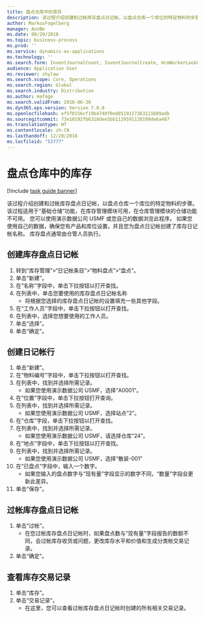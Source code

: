 ```yaml
---
title: 盘点仓库中的库存
description: 该过程介绍创建和过帐库存盘点日记帐，以盘点仓库一个库位的特定物料的步骤。
author: MarkusFogelberg
manager: AnnBe
ms.date: 08/29/2018
ms.topic: business-process
ms.prod: ''
ms.service: dynamics-ax-applications
ms.technology: ''
ms.search.form: InventJournalCount, InventJournalCreate, HcmWorkerLookUp, InventItemIdLookupSimple, InventLocationIdLookup, WMSLocationIdLookup, InventTrans
audience: Application User
ms.reviewer: shylaw
ms.search.scope: Core, Operations
ms.search.region: Global
ms.search.industry: Distribution
ms.author: mafoge
ms.search.validFrom: 2016-06-30
ms.dyn365.ops.version: Version 7.0.0
ms.openlocfilehash: ef5f0156cf19b4740f0ed85191173b3121b09adb
ms.sourcegitcommit: 73e10192fb6318dee5bb1129591120199de6a487
ms.translationtype: HT
ms.contentlocale: zh-CN
ms.lasthandoff: 12/20/2018
ms.locfileid: "53777"
---
```

# <a name="count-inventory-in-a-warehouse"></a>盘点仓库中的库存

[!include [task guide banner](../../includes/task-guide-banner.md)]

该过程介绍创建和过帐库存盘点日记帐，以盘点仓库一个库位的特定物料的步骤。 该过程适用于“基础仓储”功能，在库存管理模块可用，在仓库管理模块的仓储功能不可用。 您可以使用演示数据公司 USMF 或您自己的数据浏览此程序。 如果您使用自己的数据，确保您有产品和库位设置，并且您为盘点日记帐创建了库存日记帐名称。 库存盘点通常由仓管人员执行。


## <a name="create-an-inventory-counting-journal"></a>创建库存盘点日记帐
1. 转到“库存管理”>“日记帐条目”>“物料盘点”>“盘点”。
2. 单击“新建”。
3. 在“名称”字段中，单击下拉按钮以打开查找。
4. 在列表中，单击您要使用的库存盘点日记帐名称
    * 将根据您选择的库存盘点日记帐的设置填充一些其他字段。  
5. 在“工作人员”字段中，单击下拉按钮以打开查找。
6. 在列表中，选择您想要使用的工作人员。
7. 单击“选择”。
8. 单击“确定”。

## <a name="create-journal-lines"></a>创建日记帐行
1. 单击“新建”。
2. 在“物料编号”字段中，单击下拉按钮以打开查找。
3. 在列表中，找到并选择所需记录。
    * 如果您使用演示数据公司 USMF，选择“A0001”。  
4. 在“位置”字段中，单击下拉按钮打开查询。
5. 在列表中，找到并选择所需记录。
    * 如果您使用演示数据公司 USMF，选择站点“2”。  
6. 在“仓库”字段，单击下拉按钮以打开查找。
7. 在列表中，找到并选择所需记录。
    * 如果您使用演示数据公司 USMF，请选择仓库“24”。  
8. 在“地点”字段中，单击下拉按钮以打开查找。
9. 在列表中，找到并选择所需记录。
    * 如果您使用演示数据公司 USMF，选择“散装-001”  
10. 在“已盘点”字段中，输入一个数字。
    * 如果您输入的盘点数字与“现有量”字段显示的数字不同，“数量”字段会更新此差异。  
11. 单击“保存”。

## <a name="post-the-inventory-counting-journal"></a>过帐库存盘点日记帐
1. 单击“过帐”。
    * 在您过帐库存盘点日记帐时，如果盘点数与“现有量”字段报告的数额不同，会过帐库存收货或问题，更改库存水平和价值和生成分类帐交易记录。  
2. 单击“确定”。

## <a name="view-inventory-transactions"></a>查看库存交易记录
1. 单击“库存”。
2. 单击“交易记录”。
    * 在这里，您可以查看过帐库存盘点日记帐时创建的所有相关交易记录。   

